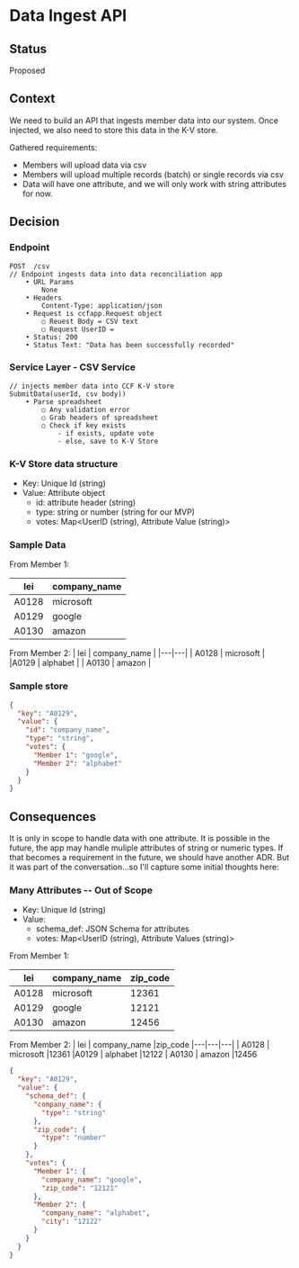 # Data Ingest API

## Status

Proposed

## Context

We need to build an API that ingests member data into our system. Once injected, we also need to store this data in the K-V store.

Gathered requirements:

- Members will upload data via csv
- Members will upload multiple records (batch) or single records via csv
- Data will have one attribute, and we will only work with string attributes for now.

## Decision

### Endpoint

```
POST  /csv
// Endpoint ingests data into data reconciliation app
	• URL Params
        None
	• Headers
        Content-Type: application/json
	• Request is ccfapp.Request object
		○ Reuest Body = CSV text
		○ Request UserID =
	• Status: 200
    • Status Text: "Data has been successfully recorded"
```

### Service Layer - CSV Service

```
// injects member data into CCF K-V store
SubmitData(userId, csv body))
	• Parse spreadsheet
		○ Any validation error
        ○ Grab headers of spreadsheet
		○ Check if key exists
            - if exists, update vote
            - else, save to K-V Store
```

### K-V Store data structure

- Key: Unique Id (string)
- Value: Attribute object
  - id: attribute header (string)
  - type: string or number (string for our MVP)
  - votes: Map<UserID (string), Attribute Value (string)>

### Sample Data

From Member 1:

| lei   | company_name |
| ----- | ------------ |
| A0128 | microsoft    |
| A0129 | google       |
| A0130 | amazon       |

From Member 2:
| lei | company_name |
|---|---|
| A0128 | microsoft |
|A0129 | alphabet |
| A0130 | amazon |

### Sample store

```json
{
  "key": "A0129",
  "value": {
    "id": "company_name",
    "type": "string",
    "votes": {
      "Member 1": "google",
      "Member 2": "alphabet"
    }
  }
}
```

## Consequences

It is only in scope to handle data with one attribute. It is possible in the future, the app may handle muliple attributes of string or numeric types. If that becomes a requirement in the future, we should have another ADR. But it was part of the conversation...so I'll capture some initial thoughts here:

### Many Attributes -- Out of Scope

- Key: Unique Id (string)
- Value:
  - schema_def: JSON Schema for attributes
  - votes: Map<UserID (string), Attribute Values (string)>

From Member 1:

| lei   | company_name | zip_code |
| ----- | ------------ | -------- |
| A0128 | microsoft    | 12361    |
| A0129 | google       | 12121    |
| A0130 | amazon       | 12456    |

From Member 2:
| lei | company_name |zip_code
|---|---|---|
| A0128 | microsoft |12361
|A0129 | alphabet |12122
| A0130 | amazon |12456

```json
{
  "key": "A0129",
  "value": {
    "schema_def": {
      "company_name": {
        "type": "string"
      },
      "zip_code": {
        "type": "number"
      }
    },
    "votes": {
      "Member 1": {
        "company_name": "google",
        "zip_code": "12121"
      },
      "Member 2": {
        "company_name": "alphabet",
        "city": "12122"
      }
    }
  }
}
```
